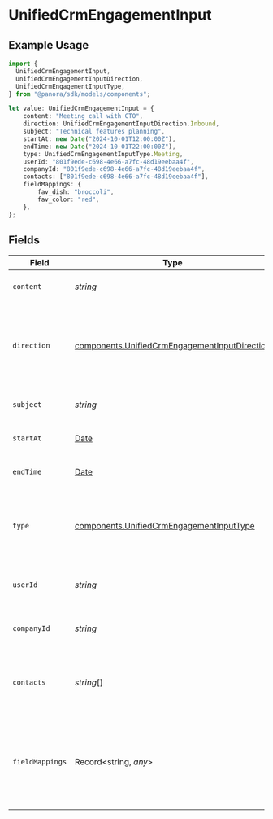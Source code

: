 # UnifiedCrmEngagementInput

## Example Usage

```typescript
import {
  UnifiedCrmEngagementInput,
  UnifiedCrmEngagementInputDirection,
  UnifiedCrmEngagementInputType,
} from "@panora/sdk/models/components";

let value: UnifiedCrmEngagementInput = {
    content: "Meeting call with CTO",
    direction: UnifiedCrmEngagementInputDirection.Inbound,
    subject: "Technical features planning",
    startAt: new Date("2024-10-01T12:00:00Z"),
    endTime: new Date("2024-10-01T22:00:00Z"),
    type: UnifiedCrmEngagementInputType.Meeting,
    userId: "801f9ede-c698-4e66-a7fc-48d19eebaa4f",
    companyId: "801f9ede-c698-4e66-a7fc-48d19eebaa4f",
    contacts: ["801f9ede-c698-4e66-a7fc-48d19eebaa4f"],
    fieldMappings: {
        fav_dish: "broccoli",
        fav_color: "red",
    },
};
```

## Fields

| Field                                                                                                          | Type                                                                                                           | Required                                                                                                       | Description                                                                                                    | Example                                                                                                        |
| -------------------------------------------------------------------------------------------------------------- | -------------------------------------------------------------------------------------------------------------- | -------------------------------------------------------------------------------------------------------------- | -------------------------------------------------------------------------------------------------------------- | -------------------------------------------------------------------------------------------------------------- |
| `content`                                                                                                      | *string*                                                                                                       | :heavy_minus_sign:                                                                                             | The content of the engagement                                                                                  | Meeting call with CTO                                                                                          |
| `direction`                                                                                                    | [components.UnifiedCrmEngagementInputDirection](../../models/components/unifiedcrmengagementinputdirection.md) | :heavy_minus_sign:                                                                                             | The direction of the engagement. Authorized values are INBOUND or OUTBOUND                                     | INBOUND                                                                                                        |
| `subject`                                                                                                      | *string*                                                                                                       | :heavy_minus_sign:                                                                                             | The subject of the engagement                                                                                  | Technical features planning                                                                                    |
| `startAt`                                                                                                      | [Date](https://developer.mozilla.org/en-US/docs/Web/JavaScript/Reference/Global_Objects/Date)                  | :heavy_minus_sign:                                                                                             | The start time of the engagement                                                                               | 2024-10-01T12:00:00Z                                                                                           |
| `endTime`                                                                                                      | [Date](https://developer.mozilla.org/en-US/docs/Web/JavaScript/Reference/Global_Objects/Date)                  | :heavy_minus_sign:                                                                                             | The end time of the engagement                                                                                 | 2024-10-01T22:00:00Z                                                                                           |
| `type`                                                                                                         | [components.UnifiedCrmEngagementInputType](../../models/components/unifiedcrmengagementinputtype.md)           | :heavy_check_mark:                                                                                             | The type of the engagement. Authorized values are EMAIL, CALL or MEETING                                       | MEETING                                                                                                        |
| `userId`                                                                                                       | *string*                                                                                                       | :heavy_minus_sign:                                                                                             | The UUID of the user tied to the engagement                                                                    | 801f9ede-c698-4e66-a7fc-48d19eebaa4f                                                                           |
| `companyId`                                                                                                    | *string*                                                                                                       | :heavy_minus_sign:                                                                                             | The UUID of the company tied to the engagement                                                                 | 801f9ede-c698-4e66-a7fc-48d19eebaa4f                                                                           |
| `contacts`                                                                                                     | *string*[]                                                                                                     | :heavy_minus_sign:                                                                                             | The UUIDs of contacts tied to the engagement object                                                            | [<br/>"801f9ede-c698-4e66-a7fc-48d19eebaa4f"<br/>]                                                             |
| `fieldMappings`                                                                                                | Record<string, *any*>                                                                                          | :heavy_minus_sign:                                                                                             | The custom field mappings of the engagement between the remote 3rd party & Panora                              | {<br/>"fav_dish": "broccoli",<br/>"fav_color": "red"<br/>}                                                     |